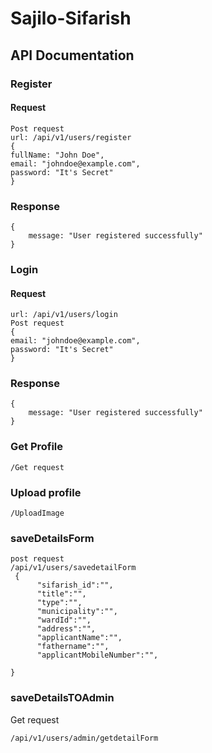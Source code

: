 # Sajilo-Sifarish

## API Documentation

### Register 

#### Request
```
Post request
url: /api/v1/users/register
{
fullName: "John Doe",
email: "johndoe@example.com",
password: "It's Secret"
}
```

### Response

```
{ 
    message: "User registered successfully" 
}

```


### Login 



#### Request
```
url: /api/v1/users/login
Post request
{
email: "johndoe@example.com",
password: "It's Secret"
}
```
### Response


```
{ 
    message: "User registered successfully" 
}

```



### Get Profile
```
/Get request

```

### Upload profile 
```
/UploadImage

```


### saveDetailsForm

```
post request
/api/v1/users/savedetailForm
 {
      "sifarish_id":"",
      "title":"",
      "type":"", 
      "municipality":"",
      "wardId":"",
      "address":"",
      "applicantName":"",
      "fathername":"",
      "applicantMobileNumber":"",
      
}
```

### saveDetailsTOAdmin
Get request
```
/api/v1/users/admin/getdetailForm

```


